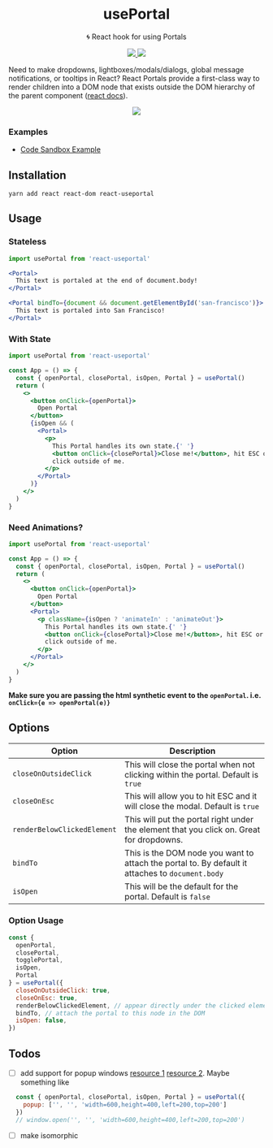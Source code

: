 <h1 align="center">usePortal</h1>
<p align="center">🌀 React hook for using Portals</p>
<p align="center">
    <a href="https://github.com/alex-cory/react-useportal/pulls">
      <img src="https://camo.githubusercontent.com/d4e0f63e9613ee474a7dfdc23c240b9795712c96/68747470733a2f2f696d672e736869656c64732e696f2f62616467652f5052732d77656c636f6d652d627269676874677265656e2e737667" />
    </a>
    <a href="https://www.npmjs.com/package/react-useportal">
        <img src="https://img.shields.io/npm/dt/react-useportal.svg" />
    </a>
</p>

Need to make dropdowns, lightboxes/modals/dialogs, global message notifications, or tooltips in React? React Portals provide a first-class way to render children into a DOM node that exists outside the DOM hierarchy of the parent component ([react docs](https://reactjs.org/docs/portals.html)).

<p align="center">
  <a href="https://github.com/alex-cory/react-useportal">
    <img src="https://github.com/alex-cory/react-useportal/raw/master/usePortal.gif" />
  </a>
</p>

### Examples
- <a target="_blank" rel="noopener noreferrer" href='https://codesandbox.io/s/w6jp7z4pkk'>Code Sandbox Example</a>


Installation
------------

```shell
yarn add react react-dom react-useportal
```

Usage
-----

### Stateless
```jsx 
import usePortal from 'react-useportal'

<Portal>
  This text is portaled at the end of document.body!
</Portal>

<Portal bindTo={document && document.getElementById('san-francisco')}>
  This text is portaled into San Francisco!
</Portal>
```

### With State



```jsx 
import usePortal from 'react-useportal'

const App = () => {
  const { openPortal, closePortal, isOpen, Portal } = usePortal()
  return (
    <>
      <button onClick={openPortal}>
        Open Portal
      </button>
      {isOpen && (
        <Portal>
          <p>
            This Portal handles its own state.{' '}
            <button onClick={closePortal}>Close me!</button>, hit ESC or
            click outside of me.
          </p>
        </Portal>
      )}
    </>
  )
}
```
### Need Animations?
```jsx 
import usePortal from 'react-useportal'

const App = () => {
  const { openPortal, closePortal, isOpen, Portal } = usePortal()
  return (
    <>
      <button onClick={openPortal}>
        Open Portal
      </button>
      <Portal>
        <p className={isOpen ? 'animateIn' : 'animateOut'}>
          This Portal handles its own state.{' '}
          <button onClick={closePortal}>Close me!</button>, hit ESC or
          click outside of me.
        </p>
      </Portal>
    </>
  )
}
```
**Make sure you are passing the html synthetic event to the `openPortal`. i.e. `onClick={e => openPortal(e)}`**

Options
-----
| Option                | Description                                                                              |
| --------------------- | ---------------------------------------------------------------------------------------- |
| `closeOnOutsideClick` | This will close the portal when not clicking within the portal. Default is `true` |
| `closeOnEsc`   | This will allow you to hit ESC and it will close the modal. Default is `true`    |
| `renderBelowClickedElement` | This will put the portal right under the element that you click on. Great for dropdowns. |
| `bindTo` | This is the DOM node you want to attach the portal to. By default it attaches to `document.body` |
| `isOpen` | This will be the default for the portal. Default is `false` |

### Option Usage
```js
const {
  openPortal,
  closePortal,
  togglePortal,
  isOpen,
  Portal
} = usePortal({
  closeOnOutsideClick: true,
  closeOnEsc: true,
  renderBelowClickedElement, // appear directly under the clicked element/node in the DOM
  bindTo, // attach the portal to this node in the DOM
  isOpen: false,
})
```
Todos
------
- [ ] add support for popup windows [resource 1](https://javascript.info/popup-windows) [resource 2](https://hackernoon.com/using-a-react-16-portal-to-do-something-cool-2a2d627b0202). Maybe something like
```jsx
  const { openPortal, closePortal, isOpen, Portal } = usePortal({
    popup: ['', '', 'width=600,height=400,left=200,top=200']
  })
  // window.open('', '', 'width=600,height=400,left=200,top=200')
```
- [ ] make isomorphic
